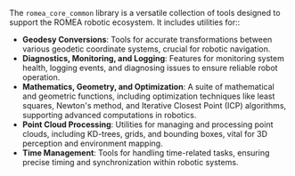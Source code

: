 The `romea_core_common` library is a versatile collection of tools designed to support the ROMEA robotic ecosystem. It includes utilities for::

- **Geodesy Conversions**: Tools for accurate transformations between various geodetic coordinate systems, crucial for robotic navigation.
- **Diagnostics, Monitoring, and Logging**: Features for monitoring system health, logging events, and diagnosing issues to ensure reliable robot operation.
- **Mathematics, Geometry, and Optimization**: A suite of mathematical and geometric functions, including optimization techniques like least squares, Newton's method, and Iterative Closest Point (ICP) algorithms, supporting advanced computations in robotics.
- **Point Cloud Processing**: Utilities for managing and processing point clouds, including KD-trees, grids, and bounding boxes, vital for 3D perception and environment mapping.
- **Time Management**: Tools for handling time-related tasks, ensuring precise timing and synchronization within robotic systems.
